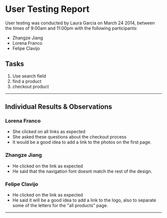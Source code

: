 # User Testing Report

User testing was conducted by Laura Garcia on March 24 2014, between the times of 9:00am and 11:00pm with the following participants:

- Zhangze Jiang
- Lorena Franco
- Felipe Clavijo

## Tasks

1. Use search field
2. find a product
3. checkout product

---

## Individual Results & Observations

### Lorena Franco

- She clicked on all links as expected
- She asked these questions about the checkout process
- It would be a good idea to add a link to the photos on the first page. 


### Zhangze Jiang

- He clicked on the link as expected
- He said that the navigation font doesnt match the rest of the design.

### Felipe Clavijo

- He clicked on the link as expected
- He said it will be a good idea to add a link to the logo, also to separate some of the letters for the "all products" page. 

---

